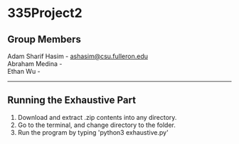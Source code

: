 # 335Project2

## Group Members
Adam Sharif Hasim - ashasim@csu.fulleron.edu  
Abraham Medina -  
Ethan Wu -  

---

## Running the Exhaustive Part
1. Download and extract .zip contents into any directory.
2. Go to the terminal, and change directory to the folder.
3. Run the program by typing 'python3 exhaustive.py' 

